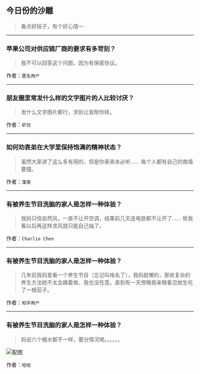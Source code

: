 ## 今日份的沙雕

> 看点好段子，有个好心情～


 
---

### 苹果公司对供应链厂商的要求有多苛刻？

> 我不可以回答这个问题，因为有保密协议。


作者：`匿名用户`

---

### 朋友圈里常发什么样的文字图片的人比较讨厌？

> 发什么文字图片都行，求别让我帮你转。


作者：`虾饺`

---

### 如何劝表弟在大学里保持饱满的精神状态？

> 虽然大家讲了这么多有用的，但是你表弟未必听…… 每个人都有自己的南墙要撞。


作者：`藻类`

---

### 有被养生节目洗脑的家人是怎样一种体验？

> 我妈只信自然风，一直不让开空调，结果前几天连电扇都不让开了…… 依我看以后再这样求风就只能自己抽了。


作者：`Charlie Chen`

---

### 有被养生节目洗脑的家人是怎样一种体验？

> 几年前我妈爱看一个养生节目（忘记叫啥名了），我妈挺懒的，那些复杂的养生方法她不太会跟着做，我也没在意。直到有一天傍晚我亲眼看见她生吃了一根茄子。


作者：`知乎用户`

---

### 有被养生节目洗脑的家人是怎样一种体验？

> 妈说六个桶水都不一样，要分情况喝。。。。。。



![配图](http://pic2.zhimg.com/70/740846af0122d5ef8eaf497541e22051_b.jpg)


作者：`哈哈`